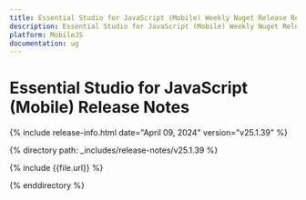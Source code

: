 ```yaml
---
title: Essential Studio for JavaScript (Mobile) Weekly Nuget Release Release Notes  
description: Essential Studio for JavaScript (Mobile) Weekly Nuget Release Release Notes  
platform: MobileJS
documentation: ug
---
```


# Essential Studio for JavaScript (Mobile)  Release Notes  

{% include release-info.html date="April 09, 2024"  version="v25.1.39" %} 

{% directory path: _includes/release-notes/v25.1.39 %}

{% include {{file.url}} %}

{% enddirectory %}